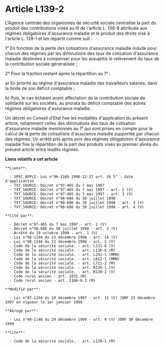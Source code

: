 # Article L139-2

L'Agence centrale des organismes de sécurité sociale centralise la part du produit des contributions visée au III de
l'article L. 136-8 attribuée aux régimes obligatoires d'assurance maladie et le produit des droits visé à l'article L. 139-1
et les répartit comme suit :

1° En fonction de la perte des cotisations d'assurance maladie induite pour chacun des régimes par les diminutions des taux
de cotisation d'assurance maladie destinées à compenser pour les assujettis le relèvement du taux de la contribution sociale
généralisée ;

2° Pour la fraction restant après la répartition au 1° :

a) En priorité au régime d'assurance maladie des travailleurs salariés, dans la limite de son déficit comptable ;

b) Puis, le cas échéant avant affectation de la contribution sociale de solidarité sur les sociétés, au prorata du déficit
comptable des autres régimes obligatoires d'assurance maladie.

Un décret en Conseil d'Etat fixe les modalités d'application du présent article, notamment celles des diminutions des taux de
cotisation d'assurance maladie mentionnés au 1° qui sont prises en compte pour le calcul de la perte de cotisations
d'assurance maladie supportée par chacun des régimes. Un arrêté pris après avis des régimes obligatoires d'assurance maladie
fixe la répartition de la part des produits visés au premier alinéa du présent article entre lesdits régimes.

**Liens relatifs à cet article**

	**Liens**:

	  - SPEC_APPLI: Loi n°96-1160 1996-12-27 art. 26 5° : date d'application
	  - TXT_SOURCE: Décret n°97-465 du 7 mai 1997
	  - TXT_SOURCE: Décret n°97-465 du 7 mai 1997 - art. 2 (V)
	  - TXT_SOURCE: Décret n°97-465 du 7 mai 1997 - art. 3 (V)
	  - TXT_SOURCE: Décret n°98-686 du 30 juillet 1998
	  - TXT_SOURCE: Décret n°98-686 du 30 juillet 1998 - art. 3 (V)
	  - TXT_SOURCE: Décret n°98-686 du 30 juillet 1998 - art. 4 (V)

	**Cité par**:

	  - Décret n°97-465 du 7 mai 1997 - art. 2 (V)
	  - Décret n°98-686 du 30 juillet 1998 - art. 3 (V)
	  - Arrêté du 19 octobre 1998 - art. 1 (V)
	  - Loi n°98-1194 du 23 décembre 1998 - art. 14 (V)
	  - Loi n°98-1194 du 23 décembre 1998 - art. 2 (V)
	  - Code de la sécurité sociale. - art. L131-8 (V)
	  - Code de la sécurité sociale. - art. L136-8 (M)
	  - Code de la sécurité sociale. - art. L241-1 (MMN)
	  - Code de la sécurité sociale. - art. L612-1 (MMN)
	  - Code de la sécurité sociale. - art. L711-2 (M)
	  - Code de la sécurité sociale. - art. R139-1 (V)
	  - Code de la sécurité sociale. - art. R139-2 (V)
	  - Code rural ancien - art. 1031 (M)
	  - Code rural ancien - art. 1106-6-3 (M)

	**Modifié par**:

	  - Loi n°97-1164 du 19 décembre 1997 - art. 15 (V) JORF 23 décembre 1997 en vigueur le 1er janvier 1998

	**Abrogé par**:

	  - Loi n°99-1140 du 29 décembre 1999 - art. 9 (V) JORF 30 décembre 1999

	**Cite**:

	  - Code de la sécurité sociale. - art. L139-1 (M)
